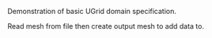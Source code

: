 Demonstration of basic UGrid domain specification.

Read mesh from file then create output mesh to add data to.
